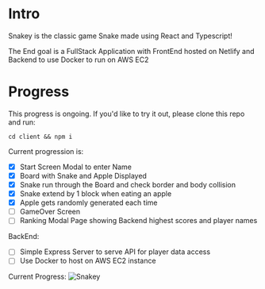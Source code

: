 # Intro
Snakey is the classic game Snake made using React and Typescript!

The End goal is a FullStack Application with FrontEnd hosted on Netlify and Backend to use Docker to run on AWS EC2

# Progress
This progress is ongoing.
If you'd like to try it out, please clone this repo and run:
```
cd client && npm i
```
Current progression is:
 - [x] Start Screen Modal to enter Name
 - [x] Board with Snake and Apple Displayed
 - [x] Snake run through the Board and check border and body collision
 - [x] Snake extend by 1 block when eating an apple
 - [x] Apple gets randomly generated each time
 - [ ] GameOver Screen
 - [ ] Ranking Modal Page showing Backend highest scores and player names
 
 BackEnd:
 - [ ] Simple Express Server to serve API for player data access
 - [ ] Use Docker to host on AWS EC2 instance

Current Progress:
![Snakey](https://user-images.githubusercontent.com/71372051/129138174-3cb1f75d-aca4-41b3-85b4-3e7225f24ee0.gif)

